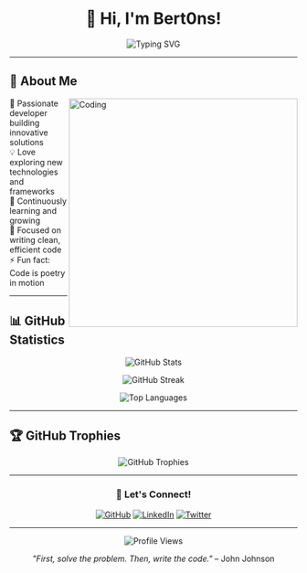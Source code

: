 <div align="center">
  
# 👋 Hi, I'm Bert0ns!

<img src="https://readme-typing-svg.demolab.com?font=Fira+Code&pause=1000&color=2E9EF7&center=true&vCenter=true&width=435&lines=Software+Developer;Open+Source+Enthusiast;Always+Learning+%F0%9F%9A%80" alt="Typing SVG" />

</div>

---

## 🚀 About Me

<img align="right" alt="Coding" width="400" src="https://media.giphy.com/media/qgQUggAC3Pfv687qPC/giphy.gif">

🔧 Passionate developer building innovative solutions  
💡 Love exploring new technologies and frameworks  
🌱 Continuously learning and growing  
🎯 Focused on writing clean, efficient code  
⚡ Fun fact: Code is poetry in motion

---

## 📊 GitHub Statistics

<div align="center">
  
![GitHub Stats](https://github-readme-stats.vercel.app/api?username=Bert0ns&show_icons=true&theme=tokyonight&hide_border=true&count_private=true)

![GitHub Streak](https://github-readme-streak-stats.herokuapp.com/?user=Bert0ns&theme=tokyonight&hide_border=true)

![Top Languages](https://github-readme-stats.vercel.app/api/top-langs/?username=Bert0ns&layout=compact&theme=tokyonight&hide_border=true)

</div>

---

## 🏆 GitHub Trophies

<div align="center">

![GitHub Trophies](https://github-profile-trophy.vercel.app/?username=Bert0ns&theme=tokyonight&no-frame=true&no-bg=true&margin-w=4&column=7)

</div>

---

<div align="center">
  
### 💬 Let's Connect!

[![GitHub](https://img.shields.io/badge/GitHub-100000?style=for-the-badge&logo=github&logoColor=white)](https://github.com/Bert0ns)
[![LinkedIn](https://img.shields.io/badge/LinkedIn-0077B5?style=for-the-badge&logo=linkedin&logoColor=white)](https://linkedin.com/in/bert0ns)
[![Twitter](https://img.shields.io/badge/Twitter-1DA1F2?style=for-the-badge&logo=twitter&logoColor=white)](https://twitter.com/bert0ns)

---

![Profile Views](https://komarev.com/ghpvc/?username=Bert0ns&color=blueviolet&style=for-the-badge)

*"First, solve the problem. Then, write the code."* – John Johnson

</div>
